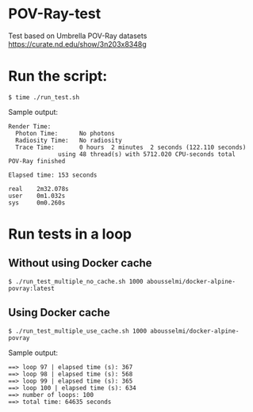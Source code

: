 # POV-Ray-test
Test based on Umbrella POV-Ray datasets https://curate.nd.edu/show/3n203x8348g

# Run the script:
```console
$ time ./run_test.sh
```
Sample output:

```console
Render Time:
  Photon Time:      No photons
  Radiosity Time:   No radiosity
  Trace Time:       0 hours  2 minutes  2 seconds (122.110 seconds)
              using 48 thread(s) with 5712.020 CPU-seconds total
POV-Ray finished

Elapsed time: 153 seconds

real    2m32.078s
user    0m1.032s
sys     0m0.260s
```

# Run tests in a loop

## Without using Docker cache
```console
$ ./run_test_multiple_no_cache.sh 1000 abousselmi/docker-alpine-povray:latest
```

## Using Docker cache
```console
$ ./run_test_multiple_use_cache.sh 1000 abousselmi/docker-alpine-povray
```

Sample output:

```console
==> loop 97 | elapsed time (s): 367
==> loop 98 | elapsed time (s): 568
==> loop 99 | elapsed time (s): 365
==> loop 100 | elapsed time (s): 634
==> number of loops: 100
==> total time: 64635 seconds
```

